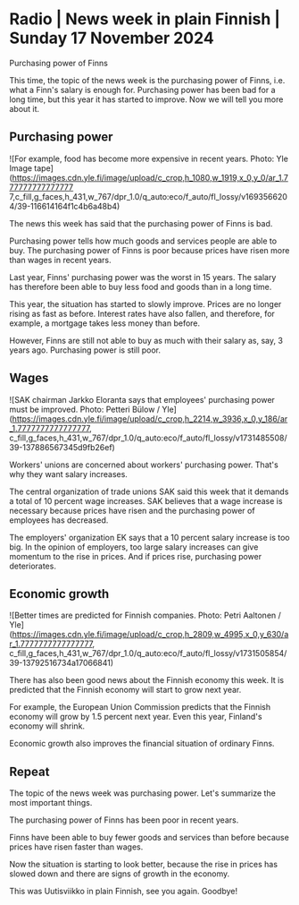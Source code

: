 # Radio \| News week in plain Finnish \| Sunday 17 November 2024

Purchasing power of Finns

This time, the topic of the news week is the purchasing power of Finns, i.e. what a Finn's salary is enough for. Purchasing power has been bad for a long time, but this year it has started to improve. Now we will tell you more about it.

## Purchasing power

![For example, food has become more expensive in recent years. Photo: Yle Image tape](https://images.cdn.yle.fi/image/upload/c_crop,h_1080,w_1919,x_0,y_0/ar_1.777777777777777 7,c_fill,g_faces,h_431,w_767/dpr_1.0/q_auto:eco/f_auto/fl_lossy/v1693566204/39-116614164f1c4b6a48b4)

The news this week has said that the purchasing power of Finns is bad.

Purchasing power tells how much goods and services people are able to buy. The purchasing power of Finns is poor because prices have risen more than wages in recent years.

Last year, Finns' purchasing power was the worst in 15 years. The salary has therefore been able to buy less food and goods than in a long time.

This year, the situation has started to slowly improve. Prices are no longer rising as fast as before. Interest rates have also fallen, and therefore, for example, a mortgage takes less money than before.

However, Finns are still not able to buy as much with their salary as, say, 3 years ago. Purchasing power is still poor.

## Wages

![SAK chairman Jarkko Eloranta says that employees' purchasing power must be improved. Photo: Petteri Bülow / Yle](https://images.cdn.yle.fi/image/upload/c_crop,h_2214,w_3936,x_0,y_186/ar_1.7777777777777777, c_fill,g_faces,h_431,w_767/dpr_1.0/q_auto:eco/f_auto/fl_lossy/v1731485508/39-137886567345d9fb26ef)

Workers' unions are concerned about workers' purchasing power. That's why they want salary increases.

The central organization of trade unions SAK said this week that it demands a total of 10 percent wage increases. SAK believes that a wage increase is necessary because prices have risen and the purchasing power of employees has decreased.

The employers' organization EK says that a 10 percent salary increase is too big. In the opinion of employers, too large salary increases can give momentum to the rise in prices. And if prices rise, purchasing power deteriorates.

## Economic growth

![Better times are predicted for Finnish companies. Photo: Petri Aaltonen / Yle](https://images.cdn.yle.fi/image/upload/c_crop,h_2809,w_4995,x_0,y_630/ar_1.7777777777777777, c_fill,g_faces,h_431,w_767/dpr_1.0/q_auto:eco/f_auto/fl_lossy/v1731505854/39-13792516734a17066841)

There has also been good news about the Finnish economy this week. It is predicted that the Finnish economy will start to grow next year.

For example, the European Union Commission predicts that the Finnish economy will grow by 1.5 percent next year. Even this year, Finland's economy will shrink.

Economic growth also improves the financial situation of ordinary Finns.

## Repeat

The topic of the news week was purchasing power. Let's summarize the most important things.

The purchasing power of Finns has been poor in recent years.

Finns have been able to buy fewer goods and services than before because prices have risen faster than wages.

Now the situation is starting to look better, because the rise in prices has slowed down and there are signs of growth in the economy.

This was Uutisviikko in plain Finnish, see you again. Goodbye!

